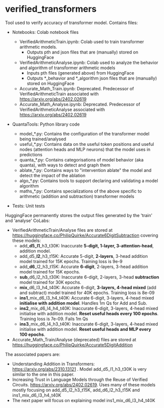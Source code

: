 # verified_transformers
Tool used to verify accuracy of transformer model. Contains files:

- Notebooks: Colab notebook files
  - VerifiedArithmeticTrain.ipynb: Colab used to train transformer arithmetic models. 
    - Outputs pth and json files that are (manually) stored on HuggingFace
  - VerifiedArithmeticAnalyse.ipynb: Colab used to analyze the behavior and algorithm of transformer arithmetic models
    - Inputs pth files (generated above) from HuggingFace
    - Outputs *_behavior and *_algorithm json files that are (manually) stored on HuggingFace 
  - Accurate_Math_Train.ipynb: Deprecated. Predecessor of VerifiedArithmeticTrain associated with https://arxiv.org/abs/2402.02619 
  - Accurate_Math_Analyse.ipynb: Deprecated. Predecessor of VerifiedArithmeticAnalyse associated with https://arxiv.org/abs/2402.02619

- QuantaTools: Python library code
  - model_*.py: Contains the configuration of the transformer model being trained/analysed
  - useful_*.py: Contains data on the useful token positions and useful nodes (attention heads and MLP neurons) that the model uses in predictions
  - quanta_*.py: Contains categorisations of model behavior (aka quanta), with ways to detect and graph them 
  - ablate_*.py: Contains ways to "intervention ablate" the model and detect the impact of the ablation
  - algo_*.py: Contains tools to support declaring and validating a model algorithm
  - maths_*.py: Contains specializations of the above specific to arithmetic (addition and subtraction) transformer models
          
- Tests: Unit tests 
          
HuggingFace permanently stores the output files generated by the 'train' and 'analyse' CoLabs:
- VerifiedArithmeticTrain/Analyse files are stored at https://huggingface.co/PhilipQuirke/Accurate6DigitSubtraction covering these models:
  - add_**d5_l1**_h3_t30K: Inaccurate **5-digit, 1-layer, 3-attention-head**, addition model. 
  - add_d5_**l2**_h3_t15K: Accurate 5-digit, **2-layers**, 3-head addition model trained for 15K epochs. Training loss is 9e-9
  - add_**d6**_l2_h3_t15K: Accurate **6-digit**, 2-layers, 3-head addition model trained for 15K epochs.  
  - **sub**_d6_l2_h3_t30K: Inaccurate 6-digit, 2-layers, 3-head **subtraction** model trained for 30K epochs.
  - **mix**_d6_l3_h4_t40K: Accurate 6-digit, **3-layers, 4-head mixed** (add and subtract) model trained for 40K epochs. Training loss is 8e-09
  - **ins1**_mix_d6_l3_h4_t40K: Accurate 6-digit, 3-layers, 4-head mixed **initialise with addition model**. Handles 1m Qs for Add and Sub. 
  - **ins2**_mix_d6_l4_h4_t40K: Inaccurate 6-digit, 3-layers, 4-head mixed initialise with addition model. **Reset useful heads every 100 epochs**. Training loss is 7e-09. Fails 1m Qs
  - **ins3**_mix_d6_l4_h3_t40K: Inaccurate 6-digit, 3-layers, 4-head mixed initialise with addition model. **Reset useful heads and MLP every 100 epochs**. 
- Accurate_Math_Train/Analyse (deprecated) files are stored at https://huggingface.co/PhilipQuirke/Accurate5DigitAddition

The associated papers are:
- Understanding Addition in Transformers: https://arxiv.org/abs/2310.13121 . Model add_d5_l1_h3_t30K is very similar to the one in this paper.
- Increasing Trust in Language Models through the Reuse of Verified Circuits. https://arxiv.org/abs/2402.02619. Uses many of these models mostly focusing on add_d5_l2_h3_t15K, add_d6_l2_h3_t15K and ins1_mix_d6_l3_h4_t40K
- The next paper will focus on explaining model ins1_mix_d6_l3_h4_t40K
